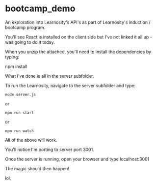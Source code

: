 # bootcamp_demo  

An exploration into Learnosity's API's as part of Learnosity's induction / bootcamp program.

You'll see React is installed on the client side but I've not linked it all up - was going to do it today.

When you unzip the attached, you'll need to install the dependencies by typing:

npm install 

What I've done is all in the server subfolder.

To run the Learnosity, navigate to the server subfolder and type:

```node server.js```

or

```npm run start```

or 

```npm run watch```

All of the above will work.

You'll notice I'm porting to server port 3001.

Once the server is running, open your browser and type localhost:3001 

The magic should then happen!

lol.